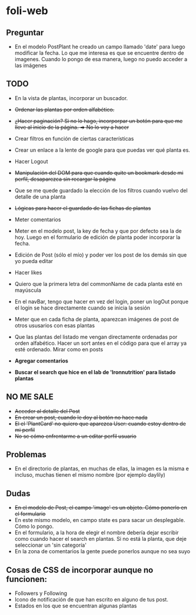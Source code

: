 # foli-web

## Preguntar
- En el modelo PostPlant he creado un campo llamado 'date' para luego modificar la fecha. Lo que me interesa es que se encuentre dentro de imagenes. Cuando lo pongo de esa manera, luego no puedo acceder a las imágenes

## TODO
- En la vista de plantas, incorporar un buscador.
- ~~Ordenar las plantas por orden alfabético.~~
- ~~¿Hacer paginación? Si no lo hago, incorporpar un botón para que me lleve al inicio de la página. => No lo voy a hacer~~
- Crear filtros en función de ciertas características
- Crear un enlace a la lente de google para que puedas ver qué planta es.
- Hacer Logout
- ~~Manipulación del DOM para que cuando quite un bookmark desde mi perfil, desaparezca sin recargar la página~~
- Que se me quede guardado la elección de los filtros cuando vuelvo del detalle de una planta
- ~~Lógicas para hacer el guardado de las fichas de plantas~~
- Meter comentarios
- Meter en el modelo post, la key de fecha y que por defecto sea la de hoy. Luego en el formulario de edición de planta poder incorporar la fecha.
- Edición de Post (sólo el mío) y poder ver los post de los demás sin que yo pueda editar
- Hacer likes
- Quiero que la primera letra del commonName de cada planta esté en mayúscula
- En el navBar, tengo que hacer en vez del login, poner un logOut porque el login se hace directamente cuando se inicia la sesión
- Meter que en cada ficha de planta, aparezcan imágenes de post de otros ususarios con esas plantas
- Que las plantas del listado me vengan directamente ordenadas por orden alfabético.
Hacer un sort antes en el código para que el array ya esté ordenado. Mirar como en posts

- **Agregar comentarios**
- **Buscar el search que hice en el lab de 'Ironnutrition' para listado plantas**

## NO ME SALE
- ~~Acceder al detalle del Post~~
- ~~En crear un post, cuando le doy al botón no hace nada~~
- ~~El el 'PlantCard' no quiero que aparezca User: cuando estoy dentro de mi perfil~~
- ~~No se cómo enfrentarme a un editar perfil usuario~~

## Problemas
- En el directorio de plantas, en muchas de ellas, la imagen es la misma e incluso, muchas tienen el mismo nombre (por ejemplo daylily)

## Dudas
- ~~En el modelo de Post, el campo 'image' es un objeto. Cómo ponerlo en el formulario~~
- En este mismo modelo, en campo state es para sacar un desplegable. Cómo lo pongo.
- En el formulario, a la hora de elegir el nombre debería dejar escribir como cuando hacer el search en plantas.
Si no está la planta, que deje seleccionar un 'sin categoría'
- En la zona de comentarios la gente puede ponerlos aunque no sea suyo



## Cosas de CSS de incorporar aunque no funcionen:
- Followers y Following
- Icono de notificación de que han escrito en alguno de tus post.
- Estados en los que se encuentran algunas plantas